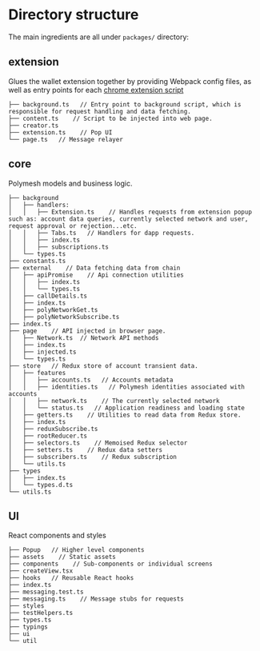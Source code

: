 # Directory structure

The main ingredients are all under `packages/` directory:

## extension

Glues the wallet extension together by providing Webpack config files, as well as
entry points for each [chrome extension script](https://developer.chrome.com/docs/extensions/mv2/getstarted/)

```
├── background.ts   // Entry point to background script, which is responsible for request handling and data fetching.
├── content.ts    // Script to be injected into web page.
├── creator.ts
├── extension.ts    // Pop UI
└── page.ts   // Message relayer
```

## core

Polymesh models and business logic.

```
├── background
│   ├── handlers:
│   │   ├── Extension.ts    // Handles requests from extension popup such as: account data queries, currently selected network and user, request approval or rejection...etc.
│   │   ├── Tabs.ts   // Handlers for dapp requests.
│   │   ├── index.ts
│   │   ├── subscriptions.ts
│   └── types.ts
├── constants.ts
├── external    // Data fetching data from chain
│   ├── apiPromise    // Api connection utilities
│   │   ├── index.ts
│   │   └── types.ts
│   ├── callDetails.ts
│   ├── index.ts
│   ├── polyNetworkGet.ts
│   ├── polyNetworkSubscribe.ts
├── index.ts
├── page    // API injected in browser page.
│   ├── Network.ts  // Network API methods
│   ├── index.ts
│   ├── injected.ts
│   └── types.ts
├── store   // Redux store of account transient data.
│   ├── features
│   │   ├── accounts.ts   // Accounts metadata
│   │   ├── identities.ts   // Polymesh identities associated with accounts
│   │   ├── network.ts    // The currently selected network
│   │   └── status.ts   // Application readiness and loading state
│   ├── getters.ts    // Utilities to read data from Redux store.
│   ├── index.ts
│   ├── reduxSubscribe.ts
│   ├── rootReducer.ts
│   ├── selectors.ts    // Memoised Redux selector
│   ├── setters.ts    // Redux data setters
│   ├── subscribers.ts    // Redux subscription
│   └── utils.ts
├── types
│   ├── index.ts
│   └── types.d.ts
└── utils.ts
```

## UI

React components and styles

```
├── Popup   // Higher level components
├── assets    // Static assets
├── components    // Sub-components or individual screens
├── createView.tsx
├── hooks   // Reusable React hooks
├── index.ts
├── messaging.test.ts
├── messaging.ts    // Message stubs for requests
├── styles
├── testHelpers.ts
├── types.ts
├── typings
├── ui
└── util
```
